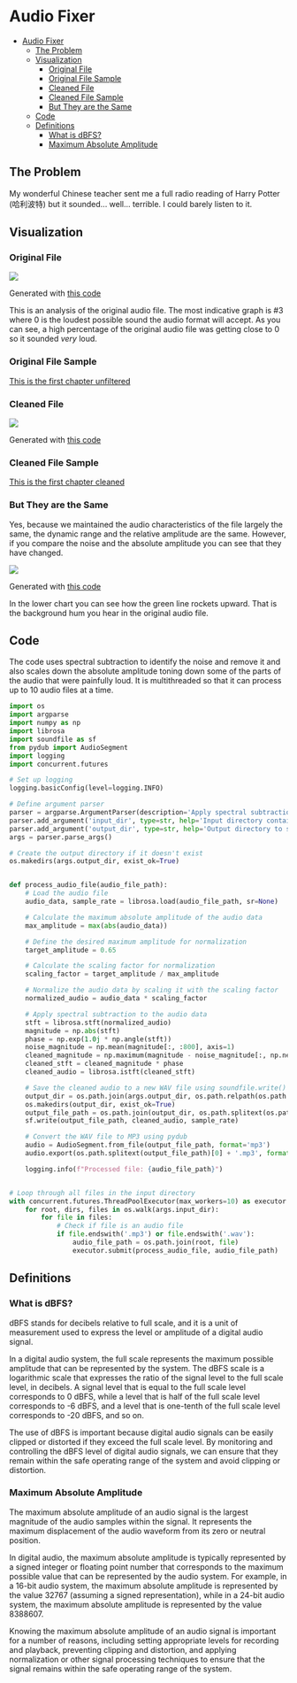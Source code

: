 # Audio Fixer

- [Audio Fixer](#audio-fixer)
  - [The Problem](#the-problem)
  - [Visualization](#visualization)
    - [Original File](#original-file)
    - [Original File Sample](#original-file-sample)
    - [Cleaned File](#cleaned-file)
    - [Cleaned File Sample](#cleaned-file-sample)
    - [But They are the Same](#but-they-are-the-same)
  - [Code](#code)
  - [Definitions](#definitions)
    - [What is dBFS?](#what-is-dbfs)
    - [Maximum Absolute Amplitude](#maximum-absolute-amplitude)


## The Problem

My wonderful Chinese teacher sent me a full radio reading of Harry Potter (哈利波特) but it sounded... well... terrible. I could barely listen to it.

## Visualization

### Original File

![](images/2023-03-16-19-24-57.png)

Generated with [this code](visualize_audio.py)

This is an analysis of the original audio file. The most indicative graph is #3 where 0 is the loudest possible sound the audio format will accept. As you can see, a high percentage of the original audio file was getting close to 0 so it sounded *very* loud.

### Original File Sample

[This is the first chapter unfiltered](audio_files/1_HP-01-[AudioTrimmer.com].mp3)

### Cleaned File

![](images/2023-03-16-19-33-51.png)

Generated with [this code](visualize_audio.py)

### Cleaned File Sample

[This is the first chapter cleaned](audio_files/1_HP-01-[AudioTrimmer.com]_cleaned.mp3)

### But They are the Same

Yes, because we maintained the audio characteristics of the file largely the same, the dynamic range and the relative amplitude are the same. However, if you compare the noise and the absolute amplitude you can see that they have changed.

![](images/2023-03-16-20-11-03.png)

Generated with [this code](compare_absolute_amplitude.py)

In the lower chart you can see how the green line rockets upward. That is the background hum you hear in the original audio file.

## Code

The code uses spectral subtraction to identify the noise and remove it and also scales down the absolute amplitude toning down some of the parts of the audio that were painfully loud. It is multithreaded so that it can process up to 10 audio files at a time.

```python
import os
import argparse
import numpy as np
import librosa
import soundfile as sf
from pydub import AudioSegment
import logging
import concurrent.futures

# Set up logging
logging.basicConfig(level=logging.INFO)

# Define argument parser
parser = argparse.ArgumentParser(description='Apply spectral subtraction and normalization to all audio files in a directory and save the processed files in a new directory.')
parser.add_argument('input_dir', type=str, help='Input directory containing the audio files to be processed.')
parser.add_argument('output_dir', type=str, help='Output directory to save the processed audio files.')
args = parser.parse_args()

# Create the output directory if it doesn't exist
os.makedirs(args.output_dir, exist_ok=True)


def process_audio_file(audio_file_path):
    # Load the audio file
    audio_data, sample_rate = librosa.load(audio_file_path, sr=None)

    # Calculate the maximum absolute amplitude of the audio data
    max_amplitude = max(abs(audio_data))

    # Define the desired maximum amplitude for normalization
    target_amplitude = 0.65

    # Calculate the scaling factor for normalization
    scaling_factor = target_amplitude / max_amplitude

    # Normalize the audio data by scaling it with the scaling factor
    normalized_audio = audio_data * scaling_factor

    # Apply spectral subtraction to the audio data
    stft = librosa.stft(normalized_audio)
    magnitude = np.abs(stft)
    phase = np.exp(1.0j * np.angle(stft))
    noise_magnitude = np.mean(magnitude[:, :800], axis=1)
    cleaned_magnitude = np.maximum(magnitude - noise_magnitude[:, np.newaxis], 0.0)
    cleaned_stft = cleaned_magnitude * phase
    cleaned_audio = librosa.istft(cleaned_stft)

    # Save the cleaned audio to a new WAV file using soundfile.write()
    output_dir = os.path.join(args.output_dir, os.path.relpath(os.path.dirname(audio_file_path), args.input_dir))
    os.makedirs(output_dir, exist_ok=True)
    output_file_path = os.path.join(output_dir, os.path.splitext(os.path.basename(audio_file_path))[0] + '_cleaned.mp3')
    sf.write(output_file_path, cleaned_audio, sample_rate)

    # Convert the WAV file to MP3 using pydub
    audio = AudioSegment.from_file(output_file_path, format='mp3')
    audio.export(os.path.splitext(output_file_path)[0] + '.mp3', format='mp3')

    logging.info(f"Processed file: {audio_file_path}")


# Loop through all files in the input directory
with concurrent.futures.ThreadPoolExecutor(max_workers=10) as executor:
    for root, dirs, files in os.walk(args.input_dir):
        for file in files:
            # Check if file is an audio file
            if file.endswith('.mp3') or file.endswith('.wav'):
                audio_file_path = os.path.join(root, file)
                executor.submit(process_audio_file, audio_file_path)
```

## Definitions

### What is dBFS?

dBFS stands for decibels relative to full scale, and it is a unit of measurement used to express the level or amplitude of a digital audio signal.

In a digital audio system, the full scale represents the maximum possible amplitude that can be represented by the system. The dBFS scale is a logarithmic scale that expresses the ratio of the signal level to the full scale level, in decibels. A signal level that is equal to the full scale level corresponds to 0 dBFS, while a level that is half of the full scale level corresponds to -6 dBFS, and a level that is one-tenth of the full scale level corresponds to -20 dBFS, and so on.

The use of dBFS is important because digital audio signals can be easily clipped or distorted if they exceed the full scale level. By monitoring and controlling the dBFS level of digital audio signals, we can ensure that they remain within the safe operating range of the system and avoid clipping or distortion.

### Maximum Absolute Amplitude

The maximum absolute amplitude of an audio signal is the largest magnitude of the audio samples within the signal. It represents the maximum displacement of the audio waveform from its zero or neutral position.

In digital audio, the maximum absolute amplitude is typically represented by a signed integer or floating point number that corresponds to the maximum possible value that can be represented by the audio system. For example, in a 16-bit audio system, the maximum absolute amplitude is represented by the value 32767 (assuming a signed representation), while in a 24-bit audio system, the maximum absolute amplitude is represented by the value 8388607.

Knowing the maximum absolute amplitude of an audio signal is important for a number of reasons, including setting appropriate levels for recording and playback, preventing clipping and distortion, and applying normalization or other signal processing techniques to ensure that the signal remains within the safe operating range of the system.